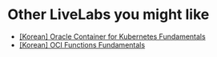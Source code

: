 # Other LiveLabs you might like

- [[Korean] Oracle Container for Kubernetes Fundamentals](https://apexapps.oracle.com/pls/apex/f?p=133:180:12503554490528::::wid:3206)
- [[Korean] OCI Functions Fundamentals](https://apexapps.oracle.com/pls/apex/f?p=133:180:12141231724226::::wid:3598)
